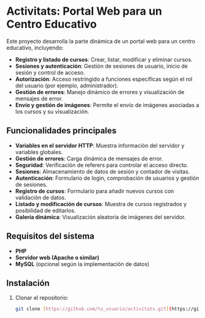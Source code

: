 # Activitats: Portal Web para un Centro Educativo

Este proyecto desarrolla la parte dinámica de un portal web para un centro educativo, incluyendo:

- **Registro y listado de cursos**: Crear, listar, modificar y eliminar cursos.
- **Sesiones y autenticación**: Gestión de sesiones de usuario, inicio de sesión y control de acceso.
- **Autorización**: Acceso restringido a funciones específicas según el rol del usuario (por ejemplo, administrador).
- **Gestión de errores**: Manejo dinámico de errores y visualización de mensajes de error.
- **Envío y gestión de imágenes**: Permite el envío de imágenes asociadas a los cursos y su visualización.


## Funcionalidades principales

- **Variables en el servidor HTTP**: Muestra información del servidor y variables globales.
- **Gestión de errores**: Carga dinámica de mensajes de error.
- **Seguridad**: Verificación de referers para controlar el acceso directo.
- **Sesiones**: Almacenamiento de datos de sesión y contador de visitas.
- **Autenticación**: Formulario de login, comprobación de usuarios y gestión de sesiones.
- **Registro de cursos**: Formulario para añadir nuevos cursos con validación de datos.
- **Listado y modificación de cursos**: Muestra de cursos registrados y posibilidad de editarlos.
- **Galería dinámica**: Visualización aleatoria de imágenes del servidor.

## Requisitos del sistema

- **PHP**
- **Servidor web (Apache o similar)**
- **MySQL** (opcional según la implementación de datos)

## Instalación

1. Clonar el repositorio:
   ```bash
   git clone [https://github.com/tu_usuario/activitats.git](https://github.com/7777emartin/php-private-university-project.git)
